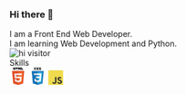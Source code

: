 ### Hi there 👋

<!--
**techrider27/techrider27** is a ✨ _special_ ✨ repository because its `README.md` (this file) appears on your GitHub profile.

Here are some ideas to get you started:

- 🌱 I’m currently lea and python.
- 📫 How to reach me: ...
- ⚡ Fun fact: ...
-->
I am a Front End Web Developer.
<br>
I am learning Web Development and Python.
<br>
![hi visitor](https://visitor-badge.glitch.me/badge?page_id=techrider27.visitor-badge.issue.1)
<br>
Skills
<br>
<img src="https://raw.githubusercontent.com/github/explore/80688e429a7d4ef2fca1e82350fe8e3517d3494d/topics/html/html.png" width="6%" height="5%">
<img src="https://raw.githubusercontent.com/github/explore/80688e429a7d4ef2fca1e82350fe8e3517d3494d/topics/css/css.png" width="6%" height="5%">
<img src="https://raw.githubusercontent.com/github/explore/80688e429a7d4ef2fca1e82350fe8e3517d3494d/topics/javascript/javascript.png" width="5%" height="3%"> 
